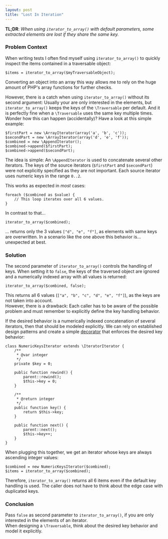 ```yaml
---
layout: post
title: "Lost In Iteration"
---
```


**TL;DR**: _When using ``iterator_to_array()`` with default parameters, some extracted elements are lost if they share the same key._ 

### Problem Context ###

When writing tests I often find myself using ``iterator_to_array()`` to quickly inspect the items contained in a traversable object:

    $items = iterator_to_array($myTraversableObject);

Converting an object into an array this way allows me to rely on the huge amount of PHP's array functions for further checks.

However, there is a catch when using ``iterator_to_array()`` without its second argument: Usually your are only interested in the elements, but ``iterator_to_array()`` keeps the keys of the ``\Traversable`` per default. And it is perfectly fine when a ``\Traversable`` uses the same key multiple times.  
Wonder how this can happen (accidentally)? Have a look at this simple example:
 
    $firstPart = new \ArrayIterator(array('a', 'b', 'c'));
    $secondPart = new \ArrayIterator(array('d', 'e', 'f'));
    $combined = new \AppendIterator();
    $combined->append($firstPart);
    $combined->append($secondPart);
 
The idea is simple: An ``\AppendIterator`` is used to concatenate several other iterators. The keys of the source iterators (``$firstPart`` and ``$secondPart``) were not explicitly specified as they are not important. Each source iterator uses numeric keys in the range ``0..2``.

This works as expected in *most* cases:

    foreach ($combined as $value) {
        // This loop iterates over all 6 values.
    }

In contrast to that...

    iterator_to_array($combined);
 
... returns only the 3 values ``["d", "e", "f"]``, as elements with same keys are overwritten.
In a scenario like the one above this behavior is... unexpected at best. 

### Solution ###

The second parameter of ``iterator_to_array()`` controls the handling of keys. When setting it to ``false``, the keys of the traversed object are ignored and a numerically indexed array with all values is returned:

    iterator_to_array($combined, false);

This returns all 6 values (``["a", "b", "c", "d", "e", "f"]``), as the keys are not taken into account.  
However, there is a drawback: Each caller has to be aware of the possible problem and must remember to explicitly define the key handling behavior.

If the desired behavior is a numerically indexed concatenation of several iterators, then that should be modeled explicitly. We can rely on established design patterns and create a simple [decorator](https://en.wikipedia.org/wiki/Decorator_pattern) that enforces the desired key behavior:

    class NumericKeysIterator extends \IteratorIterator {
        /**
         * @var integer
         */
        private $key = 0;
    
        public function rewind() {
            parent::rewind();
            $this->key = 0;
        }
    
        /**
         * @return integer
         */
        public function key() {
            return $this->key;
        }
        
        public function next() {
            parent::next();
            $this->key++;
        }
    }

When plugging this together, we get an iterator whose keys are always ascending integer values:

    $combined = new NumericKeysIterator($combined);
    $items = iterator_to_array($combined);
    
Therefore, ``iterator_to_array()`` returns all 6 items even if the default key handling is used. The caller does not have to think about the edge case with duplicated keys.

### Conclusion ###

Pass ``false`` as second parameter to ``iterator_to_array()``, if you are only interested in the elements of an iterator.  
When designing a ``\Traversable``, think about the desired key behavior and model it explicitly.
